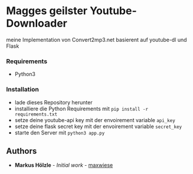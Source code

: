 # Magges geilster Youtube-Downloader
meine Implementation von Convert2mp3.net basierent auf youtube-dl und Flask

### Requirements
* Python3

### Installation
* lade dieses Repository herunter
* installiere die Python Requirements mit `pip install -r requirements.txt`
* setze deine youtube-api key mit der envoirement variable `api_key`
* setze deine flask secret key mit der envoirement variable `secret_key`
* starte den Server mit `python3 app.py`

## Authors
* **Markus Hölzle** - *Initial work* - [maxwiese](https://github.com/maxwiese)


